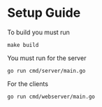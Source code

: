 # Setup Guide 
To build you must run 
```
make build
```

You must run for the server
```
go run cmd/server/main.go
```

For the clients
```
go run cmd/webserver/main.go
```